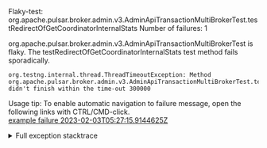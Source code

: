         
Flaky-test: org.apache.pulsar.broker.admin.v3.AdminApiTransactionMultiBrokerTest.testRedirectOfGetCoordinatorInternalStats
Number of failures: 1

org.apache.pulsar.broker.admin.v3.AdminApiTransactionMultiBrokerTest is flaky. The testRedirectOfGetCoordinatorInternalStats test method fails sporadically.

```
org.testng.internal.thread.ThreadTimeoutException: Method org.apache.pulsar.broker.admin.v3.AdminApiTransactionMultiBrokerTest.testRedirectOfGetCoordinatorInternalStats() didn't finish within the time-out 300000
```

Usage tip: To enable automatic navigation to failure message, open the following links with CTRL/CMD-click.  
[example failure 2023-02-03T05:27:15.9144625Z](https://github.com/apache/pulsar/actions/runs/4081203873/jobs/7034574146#step:11:1091)  


<details>
<summary>Full exception stacktrace</summary>
<code><pre>
org.testng.internal.thread.ThreadTimeoutException: Method org.apache.pulsar.broker.admin.v3.AdminApiTransactionMultiBrokerTest.testRedirectOfGetCoordinatorInternalStats() didn't finish within the time-out 300000
	at java.base@17.0.6/jdk.internal.misc.Unsafe.park(Native Method)
	at java.base@17.0.6/java.util.concurrent.locks.LockSupport.parkNanos(LockSupport.java:252)
	at java.base@17.0.6/java.util.concurrent.CompletableFuture$Signaller.block(CompletableFuture.java:1866)
	at java.base@17.0.6/java.util.concurrent.ForkJoinPool.unmanagedBlock(ForkJoinPool.java:3463)
	at java.base@17.0.6/java.util.concurrent.ForkJoinPool.managedBlock(ForkJoinPool.java:3434)
	at java.base@17.0.6/java.util.concurrent.CompletableFuture.timedGet(CompletableFuture.java:1939)
	at java.base@17.0.6/java.util.concurrent.CompletableFuture.get(CompletableFuture.java:2095)
	at app//org.apache.pulsar.client.admin.internal.BaseResource.sync(BaseResource.java:342)
	at app//org.apache.pulsar.client.admin.internal.LookupImpl.lookupPartitionedTopic(LookupImpl.java:65)
	at app//org.apache.pulsar.broker.admin.v3.AdminApiTransactionMultiBrokerTest.testRedirectOfGetCoordinatorInternalStats(AdminApiTransactionMultiBrokerTest.java:63)
	at java.base@17.0.6/jdk.internal.reflect.NativeMethodAccessorImpl.invoke0(Native Method)
	at java.base@17.0.6/jdk.internal.reflect.NativeMethodAccessorImpl.invoke(NativeMethodAccessorImpl.java:77)
	at java.base@17.0.6/jdk.internal.reflect.DelegatingMethodAccessorImpl.invoke(DelegatingMethodAccessorImpl.java:43)
	at java.base@17.0.6/java.lang.reflect.Method.invoke(Method.java:568)
	at app//org.testng.internal.invokers.MethodInvocationHelper.invokeMethod(MethodInvocationHelper.java:139)
	at app//org.testng.internal.invokers.InvokeMethodRunnable.runOne(InvokeMethodRunnable.java:47)
	at app//org.testng.internal.invokers.InvokeMethodRunnable.call(InvokeMethodRunnable.java:76)
	at app//org.testng.internal.invokers.InvokeMethodRunnable.call(InvokeMethodRunnable.java:11)
	at java.base@17.0.6/java.util.concurrent.FutureTask.run(FutureTask.java:264)
	at java.base@17.0.6/java.util.concurrent.ThreadPoolExecutor.runWorker(ThreadPoolExecutor.java:1136)
	at java.base@17.0.6/java.util.concurrent.ThreadPoolExecutor$Worker.run(ThreadPoolExecutor.java:635)
	at java.base@17.0.6/java.lang.Thread.run(Thread.java:833)

</pre></code>
</details>

